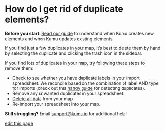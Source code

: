 # How do I get rid of duplicate elements?

<p class="alert alert-info">
<b>Before you start:</b> <a href="/faq/how-do-i-avoid-duplicating-data.html">Read our guide</a> to understand when Kumu creates new elements and when Kumu updates existing elements.
</p>

If you find just a few duplicates in your map, it’s best to delete them by hand by selecting the duplicate and clicking the trash icon in the sidebar.

If you find lots of duplicates in your map, try following these steps to remove them:

- Check to see whether you have duplicate labels in your import spreadsheet. We reconcile based on the combination of label AND type for imports (check out this [handy guide](http://blog.kumu.io/5-tips-for-becoming-a-spreadsheet-master/) for detecting duplicates).
- Remove any unwanted duplicates in your spreadsheet.
- [Delete all data](/faq/how-do-i-delete-data-from-my-project.md) from your map
- Re-import your spreadsheet into your map.

**Still struggling?** Email [support@kumu.io](mailto:support@kumu.io) for additional help!

<span class="edit-link"><a href="https://github.com/kumu/docs/blob/master/faq/how-to-get-rid-of-duplicates.md" target="_blank"><i class="fa fa-github"></i> edit this page</a></span>
